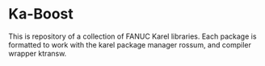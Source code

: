 # Ka-Boost

This is repository of a collection of FANUC Karel libraries. Each package is formatted to work with the karel package manager rossum, and compiler wrapper ktransw.